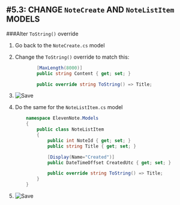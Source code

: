 #5.3: CHANGE `NoteCreate` AND `NoteListItem` MODELS
---
###Alter `ToString()` override
1. Go back to the `NoteCreate.cs` model
2. Change the `ToString()` override to match this:
    ```cs
            [MaxLength(8000)]
            public string Content { get; set; }  

            public override string ToString() => Title;  
    ```
3. ![Save](/assets/font-awesome-save.png)
4. Do the same for the `NoteListItem.cs` model

    ```cs
        namespace ElevenNote.Models
        {
            public class NoteListItem
            {
                public int NoteId { get; set; }
                public string Title { get; set; }    
    
                [Display(Name="Created")]
                public DateTimeOffset CreatedUtc { get; set; }

                public override string ToString() => Title;
            }
        }
    ```
5. ![Save](/assets/font-awesome-save.png)